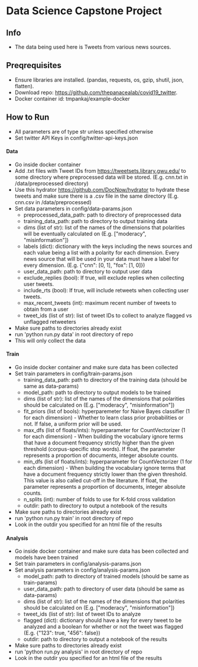 # Data Science Capstone Project

## Info
* The data being used here is Tweets from various news sources.
## Preqrequisites
* Ensure libraries are installed. (pandas, requests, os, gzip, shutil, json, flatten).
* Download repo: https://github.com/thepanacealab/covid19_twitter.
* Docker container id: tmpankaj/example-docker
## How to Run
* All parameters are of type str unless specified otherwise
* Set twitter API Keys in config/twitter-api-keys.json
#### Data 
* Go inside docker container
* Add .txt files with Tweet IDs from https://tweetsets.library.gwu.edu/ to some directory where preprocessed data will be stored. (E.g. cnn.txt in /data/preprocessed directory)
* Use this hydrator https://github.com/DocNow/hydrator to hydrate these tweets and make sure there is a .csv file in the same directory (E.g. cnn.csv in /data/preprocessed)
* Set data parameters in config/data-params.json
   * preprocessed_data_path: path to directory of preprocessed data
   * training_data_path: path to directory to output training data
   * dims (list of str): list of the names of the dimensions that polarities will be eventually calculated on (E.g. ["moderacy", "misinformation"])
   * labels (dict): dictionary with the keys including the news sources and each value being a list with a polarity for each dimension. Every news source that will be used in your data must have a label for every dimension. (E.g. {"cnn": [0, 1], "fox": [1, 0]})
   * user_data_path: path to directory to output user data
   * exclude_replies (bool): If true, will exclude replies when collecting user tweets.
   * include_rts (bool): If true, will include retweets when collecting user tweets.
   * max_recent_tweets (int): maximum recent number of tweets to obtain from a user
   * tweet_ids (list of str): list of tweet IDs to collect to analyze flagged vs unflagged retweeters
* Make sure paths to directories already exist
* run 'python run.py data' in root directory of repo
* This will only collect the data
#### Train
* Go inside docker container and make sure data has been collected
* Set train parameters in config/train-params.json
   * training_data_path: path to directory of the training data (should be same as data-params)
   * model_path: path to directory to output models to be trained
   * dims (list of str): list of the names of the dimensions that polarities should be calculated on (E.g. ["moderacy", "misinformation"])
   * fit_priors (list of bools): hyperparemeter for Naive Bayes classifier (1 for each dimension) - Whether to learn class prior probabilities or not. If false, a uniform prior will be used.
   * max_dfs (list of floats/ints): hyperparameter for CountVectorizer (1 for each dimension) - When building the vocabulary ignore terms that have a document frequency strictly higher than the given threshold (corpus-specific stop words). If float, the parameter represents a proportion of documents, integer absolute counts.
   * min_dfs (list of floats/ints): hyperparameter for CountVectorizer (1 for each dimension) - When building the vocabulary ignore terms that have a document frequency strictly lower than the given threshold. This value is also called cut-off in the literature. If float, the parameter represents a proportion of documents, integer absolute counts. 
   * n_splits (int): number of folds to use for K-fold cross validation
   * outdir: path to directory to output a notebook of the results
* Make sure paths to directories already exist
* run 'python run.py train' in root directory of repo 
* Look in the outdir you specified for an html file of the results
#### Analysis
* Go inside docker container and make sure data has been collected and models have been trained
* Set train parameters in config/analysis-params.json
* Set analysis parameters in config/analysis-params.json
   * model_path: path to directory of trained models (should be same as train-params)
   * user_data_path: path to directory of user data (should be same as data-params)
   * dims (list of str): list of the names of the dimensions that polarities should be calculated on (E.g. ["moderacy", "misinformation"])
   * tweet_ids (list of str): list of tweet IDs to analyze
   * flagged (dict): dictionary should have a key for every tweet to be analyzed and a boolean for whether or not the tweet was flagged (E.g. {"123": true, "456": false})
   * outdir: path to directory to output a notebook of the results
* Make sure paths to directories already exist
* run 'python run.py analysis' in root directory of repo
* Look in the outdir you specified for an html file of the results

